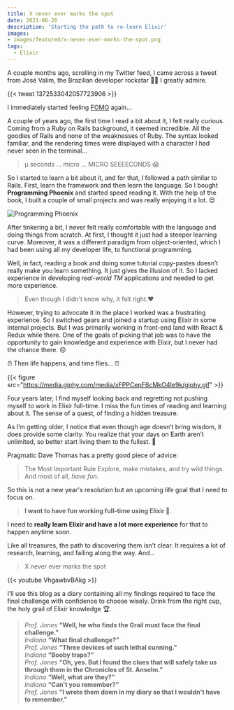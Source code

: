 ```yaml
---
title: X never ever marks the spot
date: 2021-06-26
description: 'Starting the path to re-learn Elixir'
images:
- images/featured/x-never-ever-marks-the-spot.png
tags:
  - Elixir
---
```


A couple months ago, scrolling in my Twitter feed, I came across a tweet from José Valim, the Brazilian developer rockstar 👨‍🎤 I greatly admire.

{{< tweet 1372533042057723906 >}}

I immediately started feeling [FOMO](https://en.wikipedia.org/wiki/Fear_of_missing_out) again...

A couple of years ago, the first time I read a bit about it, I felt really curious.
Coming from a Ruby on Rails background, it seemed incredible. All the goodies of Rails and none of the weaknesses of Ruby. The syntax looked familiar, and the rendering times were displayed with a character I had never seen in the terminal...

> &micro; seconds ... micro ... MICRO SEEEECONDS 😱

So I started to learn a bit about it, and for that, I followed a path similar to Rails. First, learn the framework and then learn the language. So I bought **Programming Phoenix** and started speed reading it. With the help of the book, I built a couple of small projects and was really enjoying it a lot. 😍

![Programming Phoenix](https://pragprog.com/titles/phoenix14/programming-phoenix-1-4/phoenix14_hu6d5b8b63a4954cb696e89b39f929331b_925363_500x0_resize_q75_box.jpg)


After tinkering a bit, I never felt really comfortable with the language and doing things from scratch. At first, I thought it just had a steeper learning curve. Moreover, it was a different paradigm from object-oriented, which I had been using all my developer life, to functional programming. 

Well, in fact, reading a book and doing some tutorial copy-pastes doesn’t really make you learn something. It just gives the illusion of it. So I lacked experience in developing _real-world TM_ applications and needed to get more experience.

> Even though I didn't know why, it felt right.❤️

However, trying to advocate it in the place I worked was a frustrating experience. So I switched gears and joined a startup using Elixir in some internal projects. But I was primarily working in front-end land with React & Redux while there. One of the goals of picking that job was to have the opportunity to gain knowledge and experience with Elixir, but I never had the chance there. 😞

⏰ Then life happens, and time flies... ⏰

{{< figure src="https://media.giphy.com/media/xFPPCepF6cMkO4Ie9k/giphy.gif" >}}


Four years later, I find myself looking back and regretting not pushing myself to work in Elixir full-time. I miss the fun times of reading and learning about it. The sense of a quest, of finding a hidden treasure.

As I’m getting older, I notice that even though age doesn’t bring wisdom, it does provide some clarity. You realize that your days on Earth aren’t unlimited, so better start living them to the fullest. 💪

Pragmatic Dave Thomas has a pretty good piece of advice:

> The Most Important Rule 
Explore, make mistakes, and try wild things.  
And most of all, _have fun_.

So this is not a new year's resolution but an upcoming life goal that I need to focus on. 

> **I want to have fun working full-time using Elixir 🥳**. 

I need to **really learn Elixir and have a lot more experience** for that to happen anytime soon.

Like all treasures, the path to discovering them isn’t clear. It requires a lot of research, learning, and failing along the way. And…

> X never ever marks the spot

{{< youtube VhgawbvBAkg >}}


I’ll use this blog as a diary containing all my findings required to face the final challenge with confidence to choose wisely. Drink from the right cup, the holy grail of Elixir knowledge 🏆.

>_Prof. Jones_ **“Well, he who finds the Grail must face the final challenge.”**  
_Indiana_ **“What final challenge?”**  
_Prof. Jones_ **“Three devices of such lethal cunning.”**  
_Indiana_ **“Booby traps?”**  
_Prof. Jones_ **“Oh, yes. But I found the clues that will safely take us through them in the Chronicles of St. Anselm.”**  
_Indiana_ **“Well, what are they?”**  
_Indiana_ **“Can't you remember?”**  
_Prof. Jones_ **“I wrote them down in my diary so that I wouldn't have to remember.”** 
